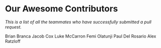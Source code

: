 # Our Awesome Contributors

*This is a list of all the teammates who have successfully submitted a pull request.*

Brian Branca
Jacob Cox
Luke McCarron
Femi Olatunji
Paul Del Rosario
Alex Ratzloff

